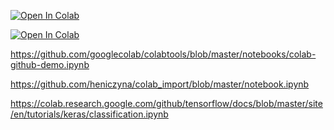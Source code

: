 [![Open In Colab](https://colab.research.google.com/assets/colab-badge.svg)](https://colab.research.google.com/github/heniczyna/colab_import/blob/master/notebook.ipynb)

[![Open In Colab](https://colab.research.google.com/assets/colab-badge.svg)](https://colab.research.google.com/github/googlecolab/colabtools/blob/master/notebooks/colab-github-demo.ipynb)

https://github.com/googlecolab/colabtools/blob/master/notebooks/colab-github-demo.ipynb

https://github.com/heniczyna/colab_import/blob/master/notebook.ipynb

https://colab.research.google.com/github/tensorflow/docs/blob/master/site/en/tutorials/keras/classification.ipynb
